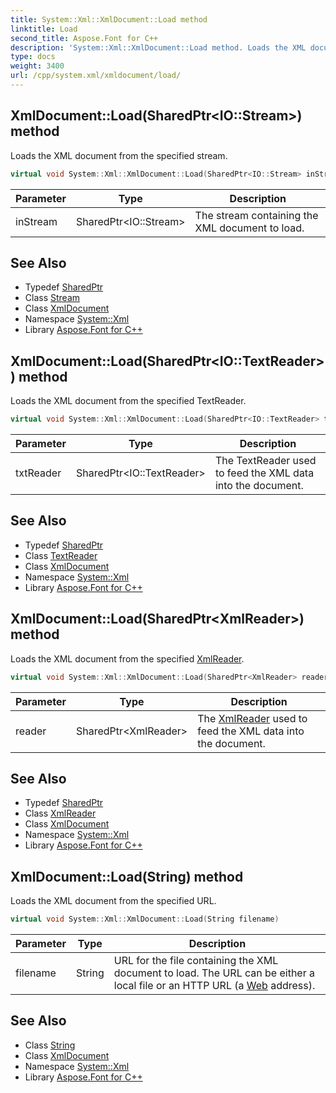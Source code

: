 ```yaml
---
title: System::Xml::XmlDocument::Load method
linktitle: Load
second_title: Aspose.Font for C++
description: 'System::Xml::XmlDocument::Load method. Loads the XML document from the specified stream in C++.'
type: docs
weight: 3400
url: /cpp/system.xml/xmldocument/load/
---
```

## XmlDocument::Load(SharedPtr\<IO::Stream\>) method


Loads the XML document from the specified stream.

```cpp
virtual void System::Xml::XmlDocument::Load(SharedPtr<IO::Stream> inStream)
```


| Parameter | Type | Description |
| --- | --- | --- |
| inStream | SharedPtr\<IO::Stream\> | The stream containing the XML document to load. |

## See Also

* Typedef [SharedPtr](../../../system/sharedptr/)
* Class [Stream](../../../system.io/stream/)
* Class [XmlDocument](../)
* Namespace [System::Xml](../../)
* Library [Aspose.Font for C++](../../../)
## XmlDocument::Load(SharedPtr\<IO::TextReader\>) method


Loads the XML document from the specified TextReader.

```cpp
virtual void System::Xml::XmlDocument::Load(SharedPtr<IO::TextReader> txtReader)
```


| Parameter | Type | Description |
| --- | --- | --- |
| txtReader | SharedPtr\<IO::TextReader\> | The TextReader used to feed the XML data into the document. |

## See Also

* Typedef [SharedPtr](../../../system/sharedptr/)
* Class [TextReader](../../../system.io/textreader/)
* Class [XmlDocument](../)
* Namespace [System::Xml](../../)
* Library [Aspose.Font for C++](../../../)
## XmlDocument::Load(SharedPtr\<XmlReader\>) method


Loads the XML document from the specified [XmlReader](../../xmlreader/).

```cpp
virtual void System::Xml::XmlDocument::Load(SharedPtr<XmlReader> reader)
```


| Parameter | Type | Description |
| --- | --- | --- |
| reader | SharedPtr\<XmlReader\> | The [XmlReader](../../xmlreader/) used to feed the XML data into the document. |

## See Also

* Typedef [SharedPtr](../../../system/sharedptr/)
* Class [XmlReader](../../xmlreader/)
* Class [XmlDocument](../)
* Namespace [System::Xml](../../)
* Library [Aspose.Font for C++](../../../)
## XmlDocument::Load(String) method


Loads the XML document from the specified URL.

```cpp
virtual void System::Xml::XmlDocument::Load(String filename)
```


| Parameter | Type | Description |
| --- | --- | --- |
| filename | String | URL for the file containing the XML document to load. The URL can be either a local file or an HTTP URL (a [Web](../../../system.web/) address). |

## See Also

* Class [String](../../../system/string/)
* Class [XmlDocument](../)
* Namespace [System::Xml](../../)
* Library [Aspose.Font for C++](../../../)
